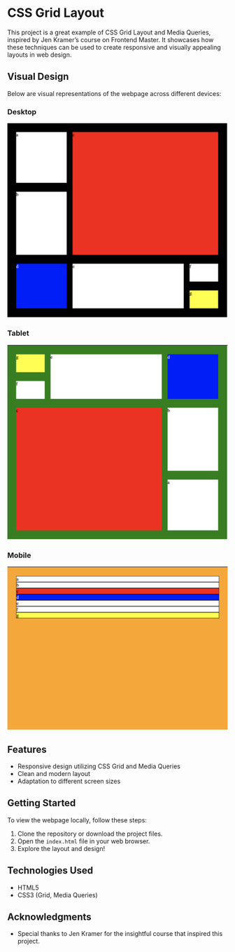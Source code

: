 # CSS Grid Layout

This project is a great example of CSS Grid Layout and Media Queries, inspired by Jen Kramer’s course on Frontend Master. It showcases how these techniques can be used to create responsive and visually appealing layouts in web design.

## Visual Design

Below are visual representations of the webpage across different devices:

### Desktop

![Desktop View](desktop.png)

### Tablet

![Tablet View](tablet.png)

### Mobile

![Mobile View](mobile.png)

## Features

- Responsive design utilizing CSS Grid and Media Queries
- Clean and modern layout
- Adaptation to different screen sizes

## Getting Started

To view the webpage locally, follow these steps:

1. Clone the repository or download the project files.
2. Open the `index.html` file in your web browser.
3. Explore the layout and design!

## Technologies Used

- HTML5
- CSS3 (Grid, Media Queries)

## Acknowledgments

- Special thanks to Jen Kramer for the insightful course that inspired this project.

